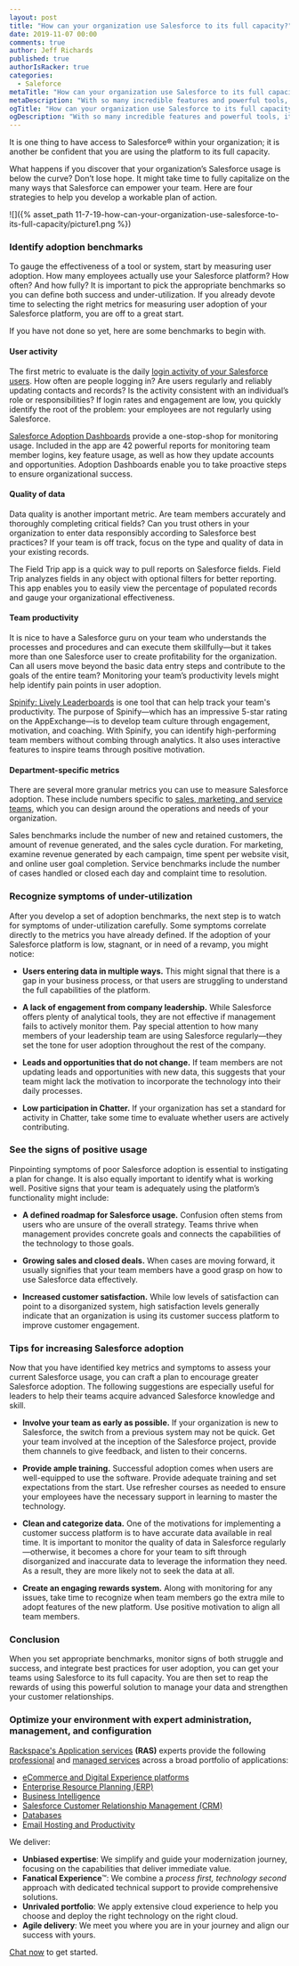 ```yaml
---
layout: post
title: "How can your organization use Salesforce to its full capacity?"
date: 2019-11-07 00:00
comments: true
author: Jeff Richards
published: true
authorIsRacker: true
categories:
  - Saleforce
metaTitle: "How can your organization use Salesforce to its full capacity?"
metaDescription: "With so many incredible features and powerful tools, it can be hard to unlock the full potential of a customer success platform like Salesforce."
ogTitle: "How can your organization use Salesforce to its full capacity?"
ogDescription: "With so many incredible features and powerful tools, it can be hard to unlock the full potential of a customer success platform like Salesforce."
---
```


It is one thing to have access to Salesforce&reg; within your organization; it is another be confident that you are using the platform to its full capacity.

What happens if you discover that your organization’s Salesforce usage is below the curve? Don’t lose hope. It might take time to fully capitalize on the many ways that Salesforce can empower your team. Here are four strategies to help you develop a workable plan of action.

<!-- more -->

![]({% asset_path 11-7-19-how-can-your-organization-use-salesforce-to-its-full-capacity/picture1.png %})

### Identify adoption benchmarks

To gauge the effectiveness of a tool or system, start by measuring user adoption. How many employees actually use your Salesforce platform? How often? And how fully? It is important to pick the appropriate benchmarks so you can define both success and under-utilization. If you already devote time to selecting the right metrics for measuring user adoption of your Salesforce platform, you are off to a great start.

If you have not done so yet, here are some benchmarks to begin with.

#### User activity

The first metric to evaluate is the daily [login activity of your Salesforce users](https://www.salesforce.org/measuring-adoption-is-your-crm-solution-healthy-and-growing/). How often are people logging in? Are users regularly and reliably updating contacts and records? Is the activity consistent with an individual’s role or responsibilities? If login rates and engagement are low, you quickly identify the root of the problem: your employees are not regularly using Salesforce.

[Salesforce Adoption Dashboards](https://appexchange.salesforce.com/appxListingDetail?listingId=a0N30000004gHhLEAU) provide a one-stop-shop for monitoring usage. Included in the app are 42 powerful reports for monitoring team member logins, key feature usage, as well as how they update accounts and opportunities. Adoption Dashboards enable you to take proactive steps to ensure organizational success.

#### Quality of data

Data quality is another important metric. Are team members accurately and thoroughly completing critical fields? Can you trust others in your organization to enter data responsibly according to Salesforce best practices? If your team is off track, focus on the type and quality of data in your existing records.

The Field Trip app is a quick way to pull reports on Salesforce fields. Field Trip analyzes fields in any object with optional filters for better reporting. This app enables you to easily view the percentage of populated records and gauge your organizational effectiveness. 

#### Team productivity

It is nice to have a Salesforce guru on your team who understands the processes and procedures and can execute them skillfully&mdash;but it takes more than one Salesforce user to create profitability for the organization. Can all users move beyond the basic data entry steps and contribute to the goals of the entire team? Monitoring your team’s productivity levels might help identify pain points in user adoption.

[Spinify: Lively Leaderboards](https://appexchange.salesforce.com/appxListingDetail?listingId=a0N3A00000DqDQnUAN) is one tool that can help track your team's productivity. The purpose of Spinify&mdash;which has an impressive 5-star rating on the AppExchange&mdash;is to develop team culture through engagement, motivation, and coaching. With Spinify, you can identify high-performing team members without combing through analytics. It also uses interactive features to inspire teams through positive motivation.

#### Department-specific metrics

There are several more granular metrics you can use to measure Salesforce adoption. These include numbers specific to [sales, marketing, and service teams](https://www.mycustomer.com/selling/crm/crm-metrics-what-should-you-monitor-and-measure), which you can design around the operations and needs of your organization.

Sales benchmarks include the number of new and retained customers, the amount of revenue generated, and the sales cycle duration. For marketing, examine revenue generated by each campaign, time spent per website visit, and online user goal completion. Service benchmarks include the number of cases handled or closed each day and complaint time to resolution.

### Recognize symptoms of under-utilization

After you develop a set of adoption benchmarks, the next step is to watch for symptoms of under-utilization carefully. Some symptoms correlate directly to the metrics you have already defined. If the adoption of your Salesforce platform is low, stagnant, or in need of a revamp, you might notice:

- **Users entering data in multiple ways.** This might signal that there is a gap in your business process, or that users are struggling to understand the full capabilities of the platform.

- **A lack of engagement from company leadership.** While Salesforce offers plenty of analytical tools, they are not effective if management fails to actively monitor them. Pay special attention to how many members of your leadership team are using Salesforce regularly&mdash;they set the tone for user adoption throughout the rest of the company.

- **Leads and opportunities that do not change.** If team members are not updating leads and opportunities with new data, this suggests that your team might lack the motivation to incorporate the technology into their daily processes.

- **Low participation in Chatter.** If your organization has set a standard for activity in Chatter, take some time to evaluate whether users are actively contributing.

### See the signs of positive usage

Pinpointing symptoms of poor Salesforce adoption is essential to instigating a plan for change. It is also equally important to identify what is working well. Positive signs that your team is adequately using the platform’s functionality might include:

- **A defined roadmap for Salesforce usage.** Confusion often stems from users who are unsure of the overall strategy. Teams thrive when management provides concrete goals and connects the capabilities of the technology to those goals.

- **Growing sales and closed deals.** When cases are moving forward, it usually signifies that your team members have a good grasp on how to use Salesforce data effectively.

- **Increased customer satisfaction.** While low levels of satisfaction can point to a disorganized system, high satisfaction levels generally indicate that an organization is using its customer success platform to improve customer engagement.

### Tips for increasing Salesforce adoption

Now that you have identified key metrics and symptoms to assess your current Salesforce usage, you can craft a plan to encourage greater Salesforce adoption. The following suggestions are especially useful for leaders to help their teams acquire advanced Salesforce knowledge and skill.

- **Involve your team as early as possible.** If your organization is new to Salesforce, the switch from a previous system may not be quick. Get your team involved at the inception of the Salesforce project, provide them channels to give feedback, and listen to their concerns.

- **Provide ample training.** Successful adoption comes when users are well-equipped to use the software. Provide adequate training and set expectations from the start. Use refresher courses as needed to ensure your employees have the necessary support in learning to master the technology.

- **Clean and categorize data.** One of the motivations for implementing a customer success platform is to have accurate data available in real time. It is important to monitor the quality of data in Salesforce regularly&mdash;otherwise, it becomes a chore for your team to sift through disorganized and inaccurate data to leverage the information they need. As a result, they are more likely not to seek the data at all.

- **Create an engaging rewards system.** Along with monitoring for any issues, take time to recognize when team members go the extra mile to adopt features of the new platform. Use positive motivation to align all team members.

### Conclusion

When you set appropriate benchmarks, monitor signs of both struggle and success, and integrate best practices for user adoption, you can get your teams using Salesforce to its full capacity. You are then set to reap the rewards of using this powerful solution to manage your data and strengthen your customer relationships.

### Optimize your environment with expert administration, management, and configuration

[Rackspace's Application services](https://www.rackspace.com/application-management/managed-services)
**(RAS)** experts provide the following [professional](https://www.rackspace.com/application-management/professional-services)
and
[managed services](https://www.rackspace.com/application-management/managed-services) across
a broad portfolio of applications:

- [eCommerce and Digital Experience platforms](https://www.rackspace.com/ecommerce-digital-experience)
- [Enterprise Resource Planning (ERP)](https://www.rackspace.com/erp)
- [Business Intelligence](https://www.rackspace.com/business-intelligence)
- [Salesforce Customer Relationship Management (CRM)](https://www.rackspace.com/salesforce-managed-services)
- [Databases](https://www.rackspace.com/dba-services)
- [Email Hosting and Productivity](https://www.rackspace.com/email-hosting)

We deliver:

- **Unbiased expertise**: We simplify and guide your modernization journey,
focusing on the capabilities that deliver immediate value.
- **Fanatical Experience**&trade;: We combine a *process first, technology second*
approach with dedicated technical support to provide comprehensive solutions.
- **Unrivaled portfolio**: We apply extensive cloud experience to help you
choose and deploy the right technology on the right cloud.
- **Agile delivery**: We meet you where you are in your journey and align
our success with yours.

[Chat now](https://www.rackspace.com/#chat) to get started.

